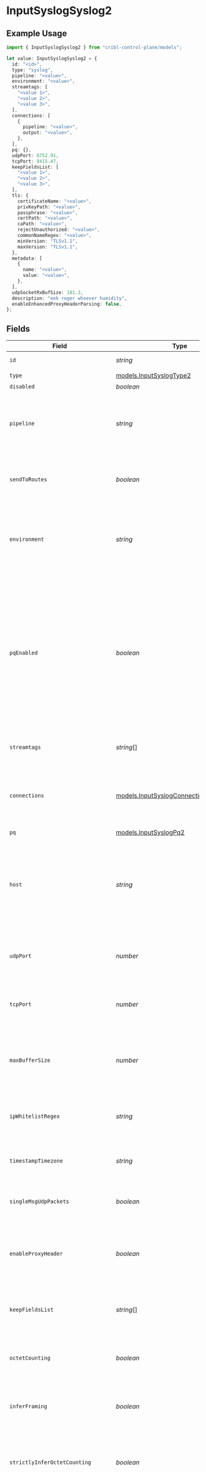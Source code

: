 # InputSyslogSyslog2

## Example Usage

```typescript
import { InputSyslogSyslog2 } from "cribl-control-plane/models";

let value: InputSyslogSyslog2 = {
  id: "<id>",
  type: "syslog",
  pipeline: "<value>",
  environment: "<value>",
  streamtags: [
    "<value 1>",
    "<value 2>",
    "<value 3>",
  ],
  connections: [
    {
      pipeline: "<value>",
      output: "<value>",
    },
  ],
  pq: {},
  udpPort: 8752.91,
  tcpPort: 8415.47,
  keepFieldsList: [
    "<value 1>",
    "<value 2>",
    "<value 3>",
  ],
  tls: {
    certificateName: "<value>",
    privKeyPath: "<value>",
    passphrase: "<value>",
    certPath: "<value>",
    caPath: "<value>",
    rejectUnauthorized: "<value>",
    commonNameRegex: "<value>",
    minVersion: "TLSv1.1",
    maxVersion: "TLSv1.1",
  },
  metadata: [
    {
      name: "<value>",
      value: "<value>",
    },
  ],
  udpSocketRxBufSize: 181.3,
  description: "eek roger whoever humidity",
  enableEnhancedProxyHeaderParsing: false,
};
```

## Fields

| Field                                                                                                                                                                                                                                                                                                                                                        | Type                                                                                                                                                                                                                                                                                                                                                         | Required                                                                                                                                                                                                                                                                                                                                                     | Description                                                                                                                                                                                                                                                                                                                                                  |
| ------------------------------------------------------------------------------------------------------------------------------------------------------------------------------------------------------------------------------------------------------------------------------------------------------------------------------------------------------------ | ------------------------------------------------------------------------------------------------------------------------------------------------------------------------------------------------------------------------------------------------------------------------------------------------------------------------------------------------------------ | ------------------------------------------------------------------------------------------------------------------------------------------------------------------------------------------------------------------------------------------------------------------------------------------------------------------------------------------------------------ | ------------------------------------------------------------------------------------------------------------------------------------------------------------------------------------------------------------------------------------------------------------------------------------------------------------------------------------------------------------ |
| `id`                                                                                                                                                                                                                                                                                                                                                         | *string*                                                                                                                                                                                                                                                                                                                                                     | :heavy_minus_sign:                                                                                                                                                                                                                                                                                                                                           | Unique ID for this input                                                                                                                                                                                                                                                                                                                                     |
| `type`                                                                                                                                                                                                                                                                                                                                                       | [models.InputSyslogType2](../models/inputsyslogtype2.md)                                                                                                                                                                                                                                                                                                     | :heavy_check_mark:                                                                                                                                                                                                                                                                                                                                           | N/A                                                                                                                                                                                                                                                                                                                                                          |
| `disabled`                                                                                                                                                                                                                                                                                                                                                   | *boolean*                                                                                                                                                                                                                                                                                                                                                    | :heavy_minus_sign:                                                                                                                                                                                                                                                                                                                                           | N/A                                                                                                                                                                                                                                                                                                                                                          |
| `pipeline`                                                                                                                                                                                                                                                                                                                                                   | *string*                                                                                                                                                                                                                                                                                                                                                     | :heavy_minus_sign:                                                                                                                                                                                                                                                                                                                                           | Pipeline to process data from this Source before sending it through the Routes                                                                                                                                                                                                                                                                               |
| `sendToRoutes`                                                                                                                                                                                                                                                                                                                                               | *boolean*                                                                                                                                                                                                                                                                                                                                                    | :heavy_minus_sign:                                                                                                                                                                                                                                                                                                                                           | Select whether to send data to Routes, or directly to Destinations.                                                                                                                                                                                                                                                                                          |
| `environment`                                                                                                                                                                                                                                                                                                                                                | *string*                                                                                                                                                                                                                                                                                                                                                     | :heavy_minus_sign:                                                                                                                                                                                                                                                                                                                                           | Optionally, enable this config only on a specified Git branch. If empty, will be enabled everywhere.                                                                                                                                                                                                                                                         |
| `pqEnabled`                                                                                                                                                                                                                                                                                                                                                  | *boolean*                                                                                                                                                                                                                                                                                                                                                    | :heavy_minus_sign:                                                                                                                                                                                                                                                                                                                                           | Use a disk queue to minimize data loss when connected services block. See [Cribl Docs](https://docs.cribl.io/stream/persistent-queues) for PQ defaults (Cribl-managed Cloud Workers) and configuration options (on-prem and hybrid Workers).                                                                                                                 |
| `streamtags`                                                                                                                                                                                                                                                                                                                                                 | *string*[]                                                                                                                                                                                                                                                                                                                                                   | :heavy_minus_sign:                                                                                                                                                                                                                                                                                                                                           | Tags for filtering and grouping in @{product}                                                                                                                                                                                                                                                                                                                |
| `connections`                                                                                                                                                                                                                                                                                                                                                | [models.InputSyslogConnection2](../models/inputsyslogconnection2.md)[]                                                                                                                                                                                                                                                                                       | :heavy_minus_sign:                                                                                                                                                                                                                                                                                                                                           | Direct connections to Destinations, and optionally via a Pipeline or a Pack                                                                                                                                                                                                                                                                                  |
| `pq`                                                                                                                                                                                                                                                                                                                                                         | [models.InputSyslogPq2](../models/inputsyslogpq2.md)                                                                                                                                                                                                                                                                                                         | :heavy_minus_sign:                                                                                                                                                                                                                                                                                                                                           | N/A                                                                                                                                                                                                                                                                                                                                                          |
| `host`                                                                                                                                                                                                                                                                                                                                                       | *string*                                                                                                                                                                                                                                                                                                                                                     | :heavy_minus_sign:                                                                                                                                                                                                                                                                                                                                           | Address to bind on. For IPv4 (all addresses), use the default '0.0.0.0'. For IPv6, enter '::' (all addresses) or specify an IP address.                                                                                                                                                                                                                      |
| `udpPort`                                                                                                                                                                                                                                                                                                                                                    | *number*                                                                                                                                                                                                                                                                                                                                                     | :heavy_minus_sign:                                                                                                                                                                                                                                                                                                                                           | Enter UDP port number to listen on. Not required if listening on TCP.                                                                                                                                                                                                                                                                                        |
| `tcpPort`                                                                                                                                                                                                                                                                                                                                                    | *number*                                                                                                                                                                                                                                                                                                                                                     | :heavy_check_mark:                                                                                                                                                                                                                                                                                                                                           | Enter TCP port number to listen on. Not required if listening on UDP.                                                                                                                                                                                                                                                                                        |
| `maxBufferSize`                                                                                                                                                                                                                                                                                                                                              | *number*                                                                                                                                                                                                                                                                                                                                                     | :heavy_minus_sign:                                                                                                                                                                                                                                                                                                                                           | Maximum number of events to buffer when downstream is blocking. Only applies to UDP.                                                                                                                                                                                                                                                                         |
| `ipWhitelistRegex`                                                                                                                                                                                                                                                                                                                                           | *string*                                                                                                                                                                                                                                                                                                                                                     | :heavy_minus_sign:                                                                                                                                                                                                                                                                                                                                           | Regex matching IP addresses that are allowed to send data                                                                                                                                                                                                                                                                                                    |
| `timestampTimezone`                                                                                                                                                                                                                                                                                                                                          | *string*                                                                                                                                                                                                                                                                                                                                                     | :heavy_minus_sign:                                                                                                                                                                                                                                                                                                                                           | Timezone to assign to timestamps without timezone info                                                                                                                                                                                                                                                                                                       |
| `singleMsgUdpPackets`                                                                                                                                                                                                                                                                                                                                        | *boolean*                                                                                                                                                                                                                                                                                                                                                    | :heavy_minus_sign:                                                                                                                                                                                                                                                                                                                                           | Treat UDP packet data received as full syslog message                                                                                                                                                                                                                                                                                                        |
| `enableProxyHeader`                                                                                                                                                                                                                                                                                                                                          | *boolean*                                                                                                                                                                                                                                                                                                                                                    | :heavy_minus_sign:                                                                                                                                                                                                                                                                                                                                           | Enable if the connection is proxied by a device that supports Proxy Protocol V1 or V2                                                                                                                                                                                                                                                                        |
| `keepFieldsList`                                                                                                                                                                                                                                                                                                                                             | *string*[]                                                                                                                                                                                                                                                                                                                                                   | :heavy_minus_sign:                                                                                                                                                                                                                                                                                                                                           | Wildcard list of fields to keep from source data; * = ALL (default)                                                                                                                                                                                                                                                                                          |
| `octetCounting`                                                                                                                                                                                                                                                                                                                                              | *boolean*                                                                                                                                                                                                                                                                                                                                                    | :heavy_minus_sign:                                                                                                                                                                                                                                                                                                                                           | Enable if incoming messages use octet counting per RFC 6587.                                                                                                                                                                                                                                                                                                 |
| `inferFraming`                                                                                                                                                                                                                                                                                                                                               | *boolean*                                                                                                                                                                                                                                                                                                                                                    | :heavy_minus_sign:                                                                                                                                                                                                                                                                                                                                           | Enable if we should infer the syslog framing of the incoming messages.                                                                                                                                                                                                                                                                                       |
| `strictlyInferOctetCounting`                                                                                                                                                                                                                                                                                                                                 | *boolean*                                                                                                                                                                                                                                                                                                                                                    | :heavy_minus_sign:                                                                                                                                                                                                                                                                                                                                           | Enable if we should infer octet counting only if the messages comply with RFC 5424.                                                                                                                                                                                                                                                                          |
| `allowNonStandardAppName`                                                                                                                                                                                                                                                                                                                                    | *boolean*                                                                                                                                                                                                                                                                                                                                                    | :heavy_minus_sign:                                                                                                                                                                                                                                                                                                                                           | Enable if RFC 3164-formatted messages have hyphens in the app name portion of the TAG section. If disabled, only alphanumeric characters and underscores are allowed. Ignored for RFC 5424-formatted messages.                                                                                                                                               |
| `maxActiveCxn`                                                                                                                                                                                                                                                                                                                                               | *number*                                                                                                                                                                                                                                                                                                                                                     | :heavy_minus_sign:                                                                                                                                                                                                                                                                                                                                           | Maximum number of active connections allowed per Worker Process for TCP connections. Use 0 for unlimited.                                                                                                                                                                                                                                                    |
| `socketIdleTimeout`                                                                                                                                                                                                                                                                                                                                          | *number*                                                                                                                                                                                                                                                                                                                                                     | :heavy_minus_sign:                                                                                                                                                                                                                                                                                                                                           | How long @{product} should wait before assuming that an inactive socket has timed out. After this time, the connection will be closed. Leave at 0 for no inactive socket monitoring.                                                                                                                                                                         |
| `socketEndingMaxWait`                                                                                                                                                                                                                                                                                                                                        | *number*                                                                                                                                                                                                                                                                                                                                                     | :heavy_minus_sign:                                                                                                                                                                                                                                                                                                                                           | How long the server will wait after initiating a closure for a client to close its end of the connection. If the client doesn't close the connection within this time, the server will forcefully terminate the socket to prevent resource leaks and ensure efficient connection cleanup and system stability. Leave at 0 for no inactive socket monitoring. |
| `socketMaxLifespan`                                                                                                                                                                                                                                                                                                                                          | *number*                                                                                                                                                                                                                                                                                                                                                     | :heavy_minus_sign:                                                                                                                                                                                                                                                                                                                                           | The maximum duration a socket can remain open, even if active. This helps manage resources and mitigate issues caused by TCP pinning. Set to 0 to disable.                                                                                                                                                                                                   |
| `tls`                                                                                                                                                                                                                                                                                                                                                        | [models.InputSyslogTLSSettingsServerSide2](../models/inputsyslogtlssettingsserverside2.md)                                                                                                                                                                                                                                                                   | :heavy_minus_sign:                                                                                                                                                                                                                                                                                                                                           | N/A                                                                                                                                                                                                                                                                                                                                                          |
| `metadata`                                                                                                                                                                                                                                                                                                                                                   | [models.InputSyslogMetadatum2](../models/inputsyslogmetadatum2.md)[]                                                                                                                                                                                                                                                                                         | :heavy_minus_sign:                                                                                                                                                                                                                                                                                                                                           | Fields to add to events from this input                                                                                                                                                                                                                                                                                                                      |
| `udpSocketRxBufSize`                                                                                                                                                                                                                                                                                                                                         | *number*                                                                                                                                                                                                                                                                                                                                                     | :heavy_minus_sign:                                                                                                                                                                                                                                                                                                                                           | Optionally, set the SO_RCVBUF socket option for the UDP socket. This value tells the operating system how many bytes can be buffered in the kernel before events are dropped. Leave blank to use the OS default. Caution: Increasing this value will affect OS memory utilization.                                                                           |
| `enableLoadBalancing`                                                                                                                                                                                                                                                                                                                                        | *boolean*                                                                                                                                                                                                                                                                                                                                                    | :heavy_minus_sign:                                                                                                                                                                                                                                                                                                                                           | Load balance traffic across all Worker Processes                                                                                                                                                                                                                                                                                                             |
| `description`                                                                                                                                                                                                                                                                                                                                                | *string*                                                                                                                                                                                                                                                                                                                                                     | :heavy_minus_sign:                                                                                                                                                                                                                                                                                                                                           | N/A                                                                                                                                                                                                                                                                                                                                                          |
| `enableEnhancedProxyHeaderParsing`                                                                                                                                                                                                                                                                                                                           | *boolean*                                                                                                                                                                                                                                                                                                                                                    | :heavy_minus_sign:                                                                                                                                                                                                                                                                                                                                           | When enabled, parses PROXY protocol headers during the TLS handshake. Disable if compatibility issues arise.                                                                                                                                                                                                                                                 |